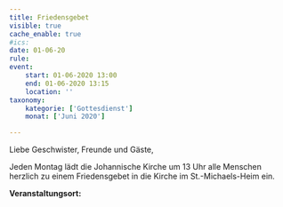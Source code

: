 ```yaml
---
title: Friedensgebet
visible: true
cache_enable: true
#ics: 
date: 01-06-20
rule: 
event:
	start: 01-06-2020 13:00
	end: 01-06-2020 13:15
	location: ''
taxonomy:
	kategorie: ['Gottesdienst']
	monat: ['Juni 2020']

---
```

Liebe Geschwister, Freunde und Gäste,

Jeden Montag lädt die Johannische Kirche um 13 Uhr alle Menschen herzlich zu einem Friedensgebet in die Kirche im St.-Michaels-Heim ein.



**Veranstaltungsort:** 

